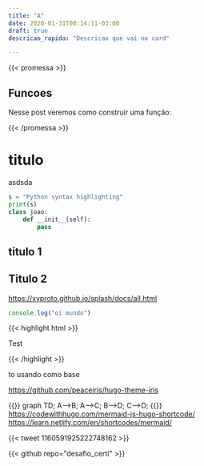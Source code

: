 ```yaml
---
title: "A"
date: 2020-01-31T00:14:11-03:00
draft: true
descricao_rapida: "Descricao que vai no card"

---
```


{{< promessa >}}
   <h2> Funcoes </h2>
  
  <p> Nesse post veremos como construir uma função: </p>

{{< /promessa >}}

# titulo
asdsda

```py
s = "Python syntax highlighting"
print(s)
class joao:
    def __init__(self):
        pass
```
## titulo 1
## Titulo 2
https://xyproto.github.io/splash/docs/all.html
```js
console.log("oi mundo")
```
{{< highlight html >}}

<title>Example HTML5 Document</title>
Test

{{< /highlight >}}

to usando como base

https://github.com/peaceiris/hugo-theme-iris

{{<mermaid>}}
graph TD;
  A-->B;
  A-->C;
  B-->D;
  C-->D;
{{</mermaid>}}
https://codewithhugo.com/mermaid-js-hugo-shortcode/
https://learn.netlify.com/en/shortcodes/mermaid/





{{< tweet 1160591925222748162 >}}



{{< github repo="desafio_certi" >}}